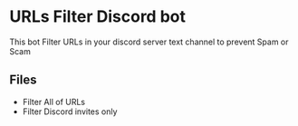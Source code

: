 # URLs Filter Discord bot
This bot Filter URLs in your discord server text channel to prevent Spam or Scam

## Files
- Filter All of URLs
- Filter Discord invites only